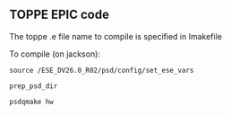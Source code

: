 ## TOPPE EPIC code

The toppe .e file name to compile is specified in Imakefile

To compile (on jackson):

```
source /ESE_DV26.0_R02/psd/config/set_ese_vars

prep_psd_dir

psdqmake hw
```

